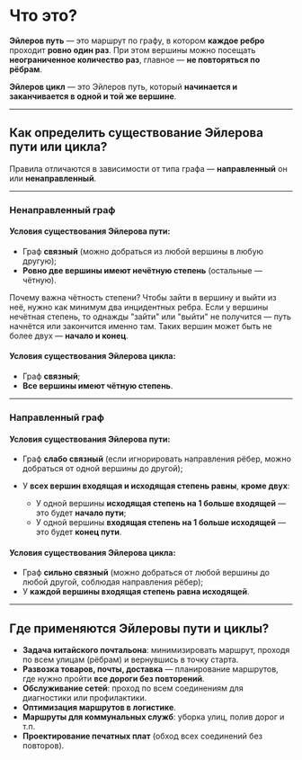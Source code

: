 # Что это?

**Эйлеров путь** — это маршрут по графу, в котором **каждое ребро** проходит **ровно один раз**.
При этом вершины можно посещать **неограниченное количество раз**, главное — **не повторяться по рёбрам**.

**Эйлеров цикл** — это Эйлеров путь, который **начинается и заканчивается в одной и той же вершине**.

---

## Как определить существование Эйлерова пути или цикла?

Правила отличаются в зависимости от типа графа — **направленный** он или **ненаправленный**.

---

### Ненаправленный граф

#### Условия существования **Эйлерова пути**:

* Граф **связный** (можно добраться из любой вершины в любую другую);
* **Ровно две вершины имеют нечётную степень** (остальные — чётную).

Почему важна чётность степени? Чтобы зайти в вершину и выйти из неё, нужно как минимум два инцидентных ребра. Если у вершины нечётная степень, то однажды "зайти" или "выйти" не получится — путь начнётся или закончится именно там. Таких вершин может быть не более двух — **начало и конец**.

#### Условия существования **Эйлерова цикла**:

* Граф **связный**;
* **Все вершины имеют чётную степень**.

---

### Направленный граф

#### Условия существования **Эйлерова пути**:

* Граф **слабо связный** (если игнорировать направления рёбер, можно добраться от одной вершины до другой);
* У **всех вершин входящая и исходящая степень равны**, **кроме двух**:

  * У одной вершины **исходящая степень на 1 больше входящей** — это будет **начало пути**;
  * У одной вершины **входящая степень на 1 больше исходящей** — это будет **конец пути**.

#### Условия существования **Эйлерова цикла**:

* Граф **сильно связный** (можно добраться от любой вершины до любой другой, соблюдая направления рёбер);
* У **каждой вершины входящая степень равна исходящей**.

---

## Где применяются Эйлеровы пути и циклы?

* **Задача китайского почтальона**: минимизировать маршрут, проходя по всем улицам (рёбрам) и вернувшись в точку старта.
* **Развозка товаров, почты, доставка** — планирование маршрутов, где нужно пройти **все дороги без повторений**.
* **Обслуживание сетей**: проход по всем соединениям для диагностики или профилактики.
* **Оптимизация маршрутов в логистике**.
* **Маршруты для коммунальных служб**: уборка улиц, полив дорог и т.п.
* **Проектирование печатных плат** (обход всех соединений без повторов).


